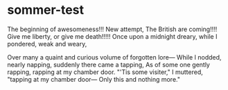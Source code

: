 # sommer-test

The beginning of awesomeness!!!
New attempt,
The British are coming!!!!
Give me liberty, or give me death!!!!!
Once upon a midnight dreary, while I pondered, weak and weary,

Over many a quaint and curious volume of forgotten lore—
While I nodded, nearly napping, suddenly there came a tapping,
As of some one gently rapping, rapping at my chamber door.
"'Tis some visiter," I muttered, "tapping at my chamber door—
            Only this and nothing more."